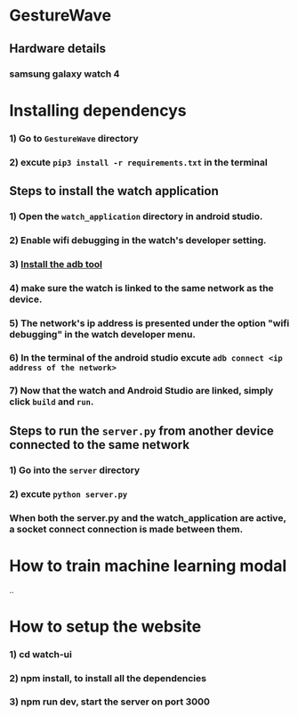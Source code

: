 # GestureWave

## Hardware details 
### samsung galaxy watch 4 

# Installing dependencys 
### 1) Go to  `GestureWave` directory 
### 2) excute `pip3 install -r requirements.txt` in the terminal 



## Steps to install the watch application 
### 1) Open the `watch_application` directory in android studio. 
### 2) Enable wifi debugging in the watch's developer setting.
### 3) [Install the adb tool](https://www.xda-developers.com/install-adb-windows-macos-linux/)
### 4) make sure the watch is linked to the same network as the device. 
### 5) The network's ip address is presented under the option "wifi debugging" in the watch developer menu. 
### 6) In the terminal of the android studio excute `adb connect <ip address of the network>`
### 7) Now that the watch and Android Studio are linked, simply click `build` and `run`.

## Steps to run the `server.py` from another device connected to the same network
### 1) Go into the `server` directory 
### 2) excute `python server.py`

### When both the server.py and the watch_application are active, a socket connect connection is made between them.


# How to train machine learning modal 
..

#

# How to setup the website

### 1) cd watch-ui
### 2) npm install, to install all the dependencies 
### 3) npm run dev, start the server on port 3000
